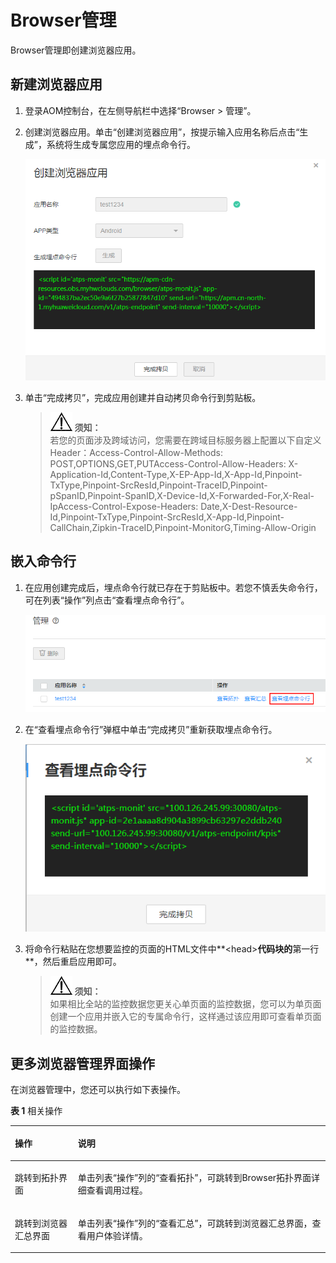 # Browser管理<a name="aom_02_0073"></a>

Browser管理即创建浏览器应用。

## 新建浏览器应用<a name="zh-cn_topic_0129033177_zh-cn_topic_0127936427_section1896116102227"></a>

1.  登录AOM控制台，在左侧导航栏中选择“Browser \> 管理”。
2.  创建浏览器应用。单击“创建浏览器应用”，按提示输入应用名称后点击“生成”，系统将生成专属您应用的埋点命令行。

    ![](figures/zh-cn_image_0188093536.png)

3.  单击“完成拷贝”，完成应用创建并自动拷贝命令行到剪贴板。

    >![](public_sys-resources/icon-notice.gif) **须知：**   
    >若您的页面涉及跨域访问，您需要在跨域目标服务器上配置以下自定义Header：Access-Control-Allow-Methods: POST,OPTIONS,GET,PUTAccess-Control-Allow-Headers: X-Application-Id,Content-Type,X-EP-App-Id,X-App-Id,Pinpoint-TxType,Pinpoint-SrcResId,Pinpoint-TraceID,Pinpoint-pSpanID,Pinpoint-SpanID,X-Device-Id,X-Forwarded-For,X-Real-IpAccess-Control-Expose-Headers: Date,X-Dest-Resource-Id,Pinpoint-TxType,Pinpoint-SrcResId,X-App-Id,Pinpoint-CallChain,Zipkin-TraceID,Pinpoint-MonitorG,Timing-Allow-Origin  


## 嵌入命令行<a name="zh-cn_topic_0129033177_zh-cn_topic_0127936427_section12998155554416"></a>

1.  在应用创建完成后，埋点命令行就已存在于剪贴板中。若您不慎丢失命令行，可在列表“操作”列点击“查看埋点命令行”。

    ![](figures/zh-cn_image_0188093630.png)

2.  在“查看埋点命令行”弹框中单击“完成拷贝”重新获取埋点命令行。

    ![](figures/查看埋点命令行1.png)

3.  将命令行粘贴在您想要监控的页面的HTML文件中**<head\>**代码块的**第一行**，然后重启应用即可。

    >![](public_sys-resources/icon-notice.gif) **须知：**   
    >如果相比全站的监控数据您更关心单页面的监控数据，您可以为单页面创建一个应用并嵌入它的专属命令行，这样通过该应用即可查看单页面的监控数据。  


## 更多浏览器管理界面操作<a name="zh-cn_topic_0129033177_zh-cn_topic_0127936427_section16744158919"></a>

在浏览器管理中，您还可以执行如下表操作。

**表 1**  相关操作

<a name="zh-cn_topic_0129033177_zh-cn_topic_0127936427_table15831736105910"></a>
<table><thead align="left"><tr id="zh-cn_topic_0129033177_zh-cn_topic_0127936427_row14583153620596"><th class="cellrowborder" valign="top" width="20%" id="mcps1.2.3.1.1"><p id="zh-cn_topic_0129033177_zh-cn_topic_0127936427_p10583203610596"><a name="zh-cn_topic_0129033177_zh-cn_topic_0127936427_p10583203610596"></a><a name="zh-cn_topic_0129033177_zh-cn_topic_0127936427_p10583203610596"></a>操作</p>
</th>
<th class="cellrowborder" valign="top" width="80%" id="mcps1.2.3.1.2"><p id="zh-cn_topic_0129033177_zh-cn_topic_0127936427_p35838364598"><a name="zh-cn_topic_0129033177_zh-cn_topic_0127936427_p35838364598"></a><a name="zh-cn_topic_0129033177_zh-cn_topic_0127936427_p35838364598"></a>说明</p>
</th>
</tr>
</thead>
<tbody><tr id="zh-cn_topic_0129033177_zh-cn_topic_0127936427_row019992094812"><td class="cellrowborder" valign="top" width="20%" headers="mcps1.2.3.1.1 "><p id="zh-cn_topic_0129033177_zh-cn_topic_0127936427_p205831436115916"><a name="zh-cn_topic_0129033177_zh-cn_topic_0127936427_p205831436115916"></a><a name="zh-cn_topic_0129033177_zh-cn_topic_0127936427_p205831436115916"></a>跳转到拓扑界面</p>
</td>
<td class="cellrowborder" valign="top" width="80%" headers="mcps1.2.3.1.2 "><p id="zh-cn_topic_0129033177_zh-cn_topic_0127936427_p1167075833016"><a name="zh-cn_topic_0129033177_zh-cn_topic_0127936427_p1167075833016"></a><a name="zh-cn_topic_0129033177_zh-cn_topic_0127936427_p1167075833016"></a>单击列表“操作”列的“查看拓扑”，可跳转到Browser拓扑界面详细查看调用过程。</p>
</td>
</tr>
<tr id="zh-cn_topic_0129033177_zh-cn_topic_0127936427_row185831236125917"><td class="cellrowborder" valign="top" width="20%" headers="mcps1.2.3.1.1 "><p id="zh-cn_topic_0129033177_zh-cn_topic_0127936427_p1358333615919"><a name="zh-cn_topic_0129033177_zh-cn_topic_0127936427_p1358333615919"></a><a name="zh-cn_topic_0129033177_zh-cn_topic_0127936427_p1358333615919"></a>跳转到浏览器汇总界面</p>
</td>
<td class="cellrowborder" valign="top" width="80%" headers="mcps1.2.3.1.2 "><p id="zh-cn_topic_0129033177_zh-cn_topic_0127936427_p2317132418122"><a name="zh-cn_topic_0129033177_zh-cn_topic_0127936427_p2317132418122"></a><a name="zh-cn_topic_0129033177_zh-cn_topic_0127936427_p2317132418122"></a>单击列表“操作”列的“查看汇总”，可跳转到浏览器汇总界面，查看用户体验详情。</p>
</td>
</tr>
</tbody>
</table>


